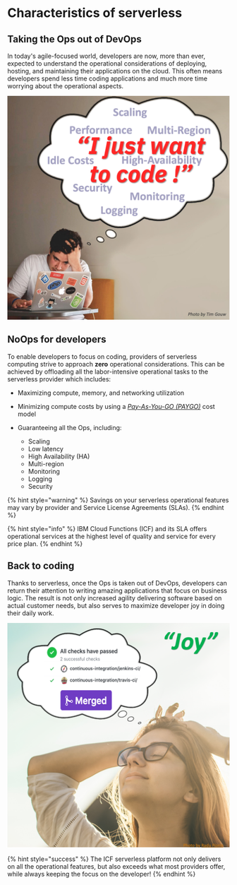 <!--
#
# Licensed to the Apache Software Foundation (ASF) under one or more
# contributor license agreements.  See the NOTICE file distributed with
# this work for additional information regarding copyright ownership.
# The ASF licenses this file to You under the Apache License, Version 2.0
# (the "License"); you may not use this file except in compliance with
# the License.  You may obtain a copy of the License at
#
#     http://www.apache.org/licenses/LICENSE-2.0
#
# Unless required by applicable law or agreed to in writing, software
# distributed under the License is distributed on an "AS IS" BASIS,
# WITHOUT WARRANTIES OR CONDITIONS OF ANY KIND, either express or implied.
# See the License for the specific language governing permissions and
# limitations under the License.
#
-->

# Characteristics of serverless

## Taking the Ops out of DevOps

In today's agile-focused world, developers are now, more than ever, expected to understand the operational considerations of deploying, hosting, and maintaining their applications on the cloud. This often means developers spend less time coding applications and much more time worrying about the operational aspects.

<!--
#######################################################
TODO: Figure out how to add width="60%" to images.
#######################################################
-->
![The DevOps blues](images/101-ex0-serverless-devops-blues.png)

## NoOps for developers

To enable developers to focus on coding, providers of serverless computing strive to approach **zero** operational considerations. This can be achieved by offloading all the labor-intensive operational tasks to the serverless provider which includes:

- Maximizing compute, memory, and networking utilization

- Minimizing compute costs by using a _[Pay-As-You-GO (PAYGO)](https://en.wikipedia.org/wiki/PAYGO)_ cost model

- Guaranteeing all the Ops, including:
  - Scaling
  - Low latency
  - High Availability (HA)
  - Multi-region
  - Monitoring
  - Logging
  - Security

{% hint style="warning" %}
Savings on your serverless operational features may vary by provider and Service License Agreements (SLAs).
{% endhint %}

{% hint style="info" %}
IBM Cloud Functions (ICF) and its SLA offers operational services at the highest level of quality and service for every price plan.
{% endhint %}

## Back to coding

Thanks to serverless, once the Ops is taken out of DevOps, developers can return their attention to writing amazing applications that focus on business logic. The result is not only increased agility delivering software based on actual customer needs, but also serves to maximize developer joy in doing their daily work.

<!--
#######################################################
TODO: Figure out how to add width="60%" to images.
#######################################################
-->
![Serverless increases developer's joy!](images/101-ex0-serverless-developer-joy.png)

{% hint style="success" %}
The ICF serverless platform not only delivers on all the operational features, but also exceeds what most providers offer, while always keeping the focus on the developer!
{% endhint %}
